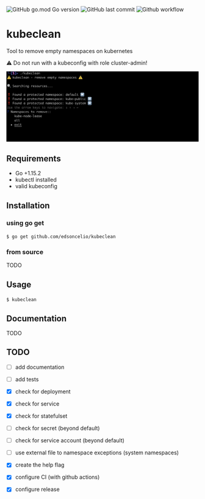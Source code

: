 ![GitHub go.mod Go version](https://img.shields.io/github/go-mod/go-version/edsoncelio/kubeclean)
![GitHub last commit](https://img.shields.io/github/last-commit/edsoncelio/kubeclean)
![Github workflow](https://github.com/edsoncelio/kubeclean/workflows/Go/badge.svg)

# kubeclean
Tool to remove empty namespaces on kubernetes

:warning: Do not run with a kubeconfig with role cluster-admin!

![](example.png)

## Requirements
* Go +1.15.2
* kubectl installed
* valid kubeconfig

## Installation 

### using go get   
`$ go get github.com/edsoncelio/kubeclean`

### from source
TODO

## Usage   
`$ kubeclean`

## Documentation
TODO

## TODO
 - [ ] add documentation
 - [ ] add tests
 - [x] check for deployment
 - [x] check for service
 - [x] check for statefulset
 - [ ] check for secret (beyond default)
 - [ ] check for service account (beyond default)
 - [ ] use external file to namespace exceptions (system namespaces)
 - [x] create the help flag
 - [x] configure CI (with github actions)
 - [x] configure release
 
